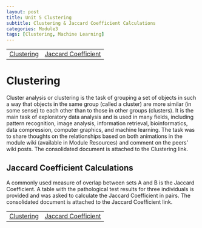 ```yaml
---
layout: post
title: Unit 5 Clustering
subtitle: Clustering & Jaccard Coefficient Calculations
categories: Module3
tags: [Clustering, Machine Learning]
---
```

<html lang="en">

<table>
    <tr>
        <td><a href="../../../../artefacts/ML-Unit5-Wiki Activity- Clustering.pdf" target="_blank" class="button large">Clustering</a></td> 
        <td><a href="../../../../artefacts/ML-Unit5-Jaccard Coefficient Calculations.pdf" target="_blank" class="button large">Jaccard Coefficient</a></td> 
    </tr>
</table>

<body>

<h1>Clustering</h1>
<p>
    Cluster analysis or clustering is the task of grouping a set of objects in such a way that objects in the same group (called a cluster) are more similar (in some sense) to each other than to those in other groups (clusters). It is the main task of exploratory data analysis and is used in many fields, including pattern recognition, image analysis, information retrieval, bioinformatics, data compression, computer graphics, and machine learning. 
    The task was to share thoughts on the relationships based on both animations in the module wiki (available in Module Resources) and comment on the peers’ wiki posts. The consolidated document is attached to the Clustering link.
</p>

<h2>Jaccard Coefficient Calculations</h2>
<p>
    A commonly used measure of overlap between sets A and B is the Jaccard Coefficient. A table with the pathological test results for three individuals is provided and was asked to calculate the Jaccard Coefficient in pairs. 
    The consolidated document is attached to the Jaccard Coefficient link.
</p>

</body>

</html>

<table>
    <tr>
        <td><a href="../../../../artefacts/ML-Unit5-Wiki Activity- Clustering.pdf" target="_blank" class="button large">Clustering</a></td> 
        <td><a href="../../../../artefacts/ML-Unit5-Jaccard Coefficient Calculations.pdf" target="_blank" class="button large">Jaccard Coefficient</a></td> 
    </tr>
</table>

